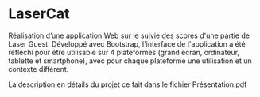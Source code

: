 # LaserCat

Réalisation d’une application Web sur le suivie des scores d'une partie de Laser Guest. Développé avec Bootstrap, l'interface de l'application a été réfléchi pour être utilisable sur 4 plateformes (grand écran, ordinateur, tablette et smartphone), avec pour chaque plateforme une utilisation et un contexte différent.

La description en détails du projet ce fait dans le fichier Présentation.pdf

